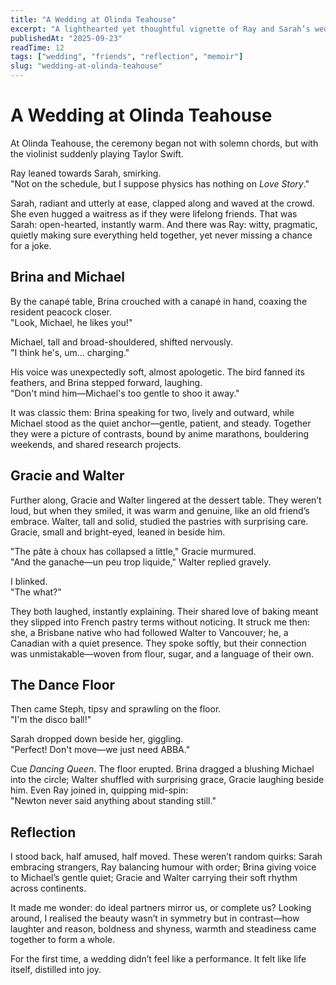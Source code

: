 ```yaml
---
title: "A Wedding at Olinda Teahouse"
excerpt: "A lighthearted yet thoughtful vignette of Ray and Sarah’s wedding in the Dandenong Ranges—where contrasts, quirks, and joy intertwined."
publishedAt: "2025-09-23"
readTime: 12
tags: ["wedding", "friends", "reflection", "memoir"]
slug: "wedding-at-olinda-teahouse"
---
```


# A Wedding at Olinda Teahouse

At Olinda Teahouse, the ceremony began not with solemn chords, but with the violinist suddenly playing Taylor Swift.  

Ray leaned towards Sarah, smirking.  
"Not on the schedule, but I suppose physics has nothing on *Love Story*."  

Sarah, radiant and utterly at ease, clapped along and waved at the crowd. She even hugged a waitress as if they were lifelong friends. That was Sarah: open-hearted, instantly warm. And there was Ray: witty, pragmatic, quietly making sure everything held together, yet never missing a chance for a joke.  

## Brina and Michael

By the canapé table, Brina crouched with a canapé in hand, coaxing the resident peacock closer.  
"Look, Michael, he likes you!"  

Michael, tall and broad-shouldered, shifted nervously.  
"I think he's, um… charging."  

His voice was unexpectedly soft, almost apologetic. The bird fanned its feathers, and Brina stepped forward, laughing.  
"Don't mind him—Michael's too gentle to shoo it away."  

It was classic them: Brina speaking for two, lively and outward, while Michael stood as the quiet anchor—gentle, patient, and steady. Together they were a picture of contrasts, bound by anime marathons, bouldering weekends, and shared research projects.  

## Gracie and Walter

Further along, Gracie and Walter lingered at the dessert table. They weren’t loud, but when they smiled, it was warm and genuine, like an old friend’s embrace. Walter, tall and solid, studied the pastries with surprising care. Gracie, small and bright-eyed, leaned in beside him.  

"The pâte à choux has collapsed a little," Gracie murmured.  
"And the ganache—un peu trop liquide," Walter replied gravely.  

I blinked.  
"The what?"  

They both laughed, instantly explaining. Their shared love of baking meant they slipped into French pastry terms without noticing. It struck me then: she, a Brisbane native who had followed Walter to Vancouver; he, a Canadian with a quiet presence. They spoke softly, but their connection was unmistakable—woven from flour, sugar, and a language of their own.  


## The Dance Floor

Then came Steph, tipsy and sprawling on the floor.  
"I'm the disco ball!"  

Sarah dropped down beside her, giggling.  
"Perfect! Don't move—we just need ABBA."  

Cue *Dancing Queen*. The floor erupted. Brina dragged a blushing Michael into the circle; Walter shuffled with surprising grace, Gracie laughing beside him. Even Ray joined in, quipping mid-spin:  
"Newton never said anything about standing still."  


## Reflection

I stood back, half amused, half moved. These weren’t random quirks: Sarah embracing strangers, Ray balancing humour with order; Brina giving voice to Michael’s gentle quiet; Gracie and Walter carrying their soft rhythm across continents.  

It made me wonder: do ideal partners mirror us, or complete us? Looking around, I realised the beauty wasn’t in symmetry but in contrast—how laughter and reason, boldness and shyness, warmth and steadiness came together to form a whole.  

For the first time, a wedding didn’t feel like a performance. It felt like life itself, distilled into joy.  
